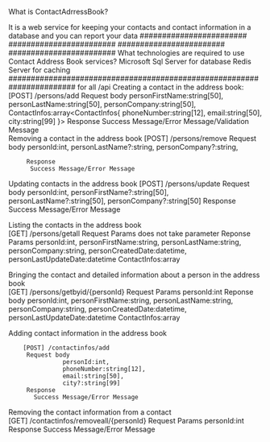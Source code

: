 What is ContactAdrressBook?

It is a web service for keeping your contacts and contact information in a database and you can report your data
########################
########################
########################
########################
What technologies are required to use Contact Address Book services?
Microsoft Sql Server for database
Redis Server for caching
#######################################################################
for all /api
   Creating a contact in the address book:
       [POST] /persons/add
         Request body 
                   personFirstName:string[50],
                   personLastName:string[50],
                   personCompany:string[50],
                   ContactInfos:array<ContactInfos{
                                                    phoneNumber:string[12],
                                                    email:string[50],
                                                    city:string[99]
                                                   }>
          Response 
              Success Message/Error Message/Validation Message                
  Removing a contact in the address book
      [POST] /persons/remove
         Request body 
                   personId:int,
                   personLastName?:string,
                   personCompany?:string,

         Response 
          Success Message/Error Message
  Updating contacts in the address book
       [POST] /persons/update
         Request body 
                   personId:int,
                   personFirstName?:string[50],
                   personLastName?:string[50],
                   personCompany?:string[50]
         Response
           Success Message/Error Message
       
 Listing the contacts in the address book  
      [GET] /persons/getall
         Request  Params 
             does not take parameter
         Reponse Params
                personId:int,
                personFirstName:string,
                personLastName:string,
                personCompany:string,
                personCreatedDate:datetime,
                personLastUpdateDate:datetime
                ContactInfos:array<ContactInfos>
 
 Bringing the contact and detailed information about a person in the address book      
          [GET] /persons/getbyid/{personId}
         Request Params 
             personId:int
         Reponse body
                personId:int,
                personFirstName:string,
                personLastName:string,
                personCompany:string,
                personCreatedDate:datetime,
                personLastUpdateDate:datetime
                ContactInfos:array<ContactInfos>
       
  Adding contact information in the address book
   
        [POST] /contactinfos/add
         Request body 
                   personId:int,
                   phoneNumber:string[12],
                   email:string[50],
                   city?:string[99]
         Response
           Success Message/Error Message
        
 Removing the contact information from a contact  
          [GET] /contactinfos/removeall/{personId}
         Request Params 
             personId:int
        Response
            Success Message/Error Message
       
       
       
       
       
       
       
       
       
       
       
